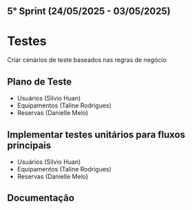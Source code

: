 ## 5° Sprint (24/05/2025 - 03/05/2025)  

# Testes

Criar cenários de teste baseados nas regras de negócio

## Plano de Teste 
- Usuários (Silvio Huan)
- Equipamentos (Taline Rodrigues)
- Reservas (Danielle Melo)

## Implementar testes unitários para fluxos principais
- Usuários (Silvio Huan)
- Equipamentos (Taline Rodrigues)
- Reservas (Danielle Melo)

## Documentação 
